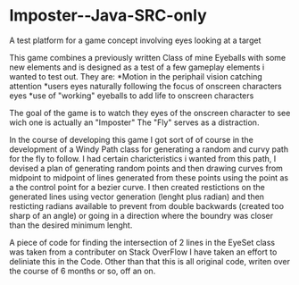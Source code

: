 Imposter--Java-SRC-only
=======================

A test platform for a game concept involving eyes looking at a target

This game combines a previously written Class of mine Eyeballs with some new elements and is designed as a test of a
few gameplay elements i wanted to test out. They are:
*Motion in the periphail vision catching attention
*users eyes naturally following the focus of onscreen characters eyes
*use of "working" eyeballs to add life to onscreen characters

The goal of the game is to watch they eyes of the onscreen character to see wich one is actually an "Imposter"
The "Fly" serves as a distraction.

In the course of developing this game I got sort of of course in the development of a Windy Path class for generating a 
random and curvy path for the fly to follow.  I had certain charicteristics i wanted from this path,  I devised a plan of 
generating random points and then drawing curves from midpoint to midpoint of lines generated from these points using the 
point as a the control point for a bezier curve.
I then created restictions on the generated lines using vector generation (lenght plus radian) and then resticting radians
available to prevent from double backwards (created too sharp of an angle) or going in a direction where the boundry was 
closer than the desired minimum lenght.


A piece of code for finding the intersection of 2 lines in the EyeSet class was taken from a contributer on Stack OverFlow
I have taken an effort to deliniate this in the Code.  Other than that this is all original code, writen over the course of
6 months or so, off an on.
